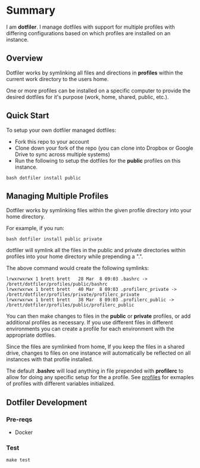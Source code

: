 # Summary

I am **dotfiler**.  I manage dotfiles with support for multiple profiles with differing configurations based on which profiles are installed on an instance.

## Overview

Dotfiler works by symlinking all files and directions in **profiles** within the current
work directory to the users home.

One or more profiles can be installed on a specific computer to provide
the desired dotfiles for it's purpose (work, home, shared, public, etc.).

## Quick Start

To setup your own dotfiler managed dotfiles:

* Fork this repo to your account
* Clone down your fork of the repo (you can clone into Dropbox or Google Drive to sync
across multiple systems) 
* Run the following to setup the dotfiles for the **public** profiles on this instance.

```
bash dotfiler install public
```

## Managing Multiple Profiles

Dotfiler works by symlinking files within the given profile directory into your home directory.

For example, if you run:

```
bash dotfiler install public private
```

dotfiler will symlink all the files in the public and private directories within profiles
into your home directory while prepending a ".".

The above command would create the following symlinks:

```
lrwxrwxrwx 1 brett brett   28 Mar  8 09:03 .bashrc -> /brett/dotfiler/profiles/public/bashrc
lrwxrwxrwx 1 brett brett   40 Mar  8 09:03 .profilerc_private -> /brett/dotfiler/profiles/private/profilerc_private
lrwxrwxrwx 1 brett brett   38 Mar  8 09:03 .profilerc_public -> /brett/dotfiler/profiles/public/profilerc_public
```

You can then make changes to files in the **public** or **private** profiles, or
add additional profiles as necessary.  If you use different files in different
environments you can create a profile for each environment with the appropriate dotfiles.

Since the files are symlinked from home, If you keep the files in a shared
drive, changes to files on one instance will automatically be reflected on all
instances with that profile installed.

The default **.bashrc** will load anything in file prepended with **profilerc** to
allow for doing any specific setup for the a profile. See
[profiles](https://github.com/weavenet/dotfiler/tree/master/profiles)
for exmaples of profiles with different variables initialized.

## Dotfiler Development

### Pre-reqs

* Docker

### Test

```
make test
```
